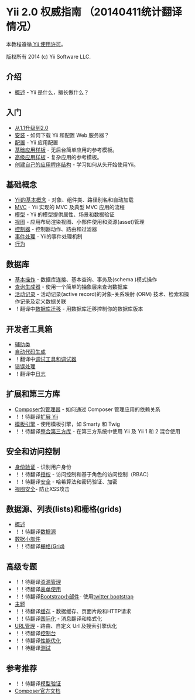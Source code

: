 Yii 2.0 权威指南 （20140411统计翻译情况）
===============================

本教程遵循[ Yii 使用许可](http://www.yiiframework.com/doc/terms/)。

版权所有 2014 (c) Yii Software LLC.

介绍
------------

- [概述](overview.md) - Yii 是什么，擅长做什么？

入门
---------------

- [从1.1升级到2.0](upgrade-from-v1.md)
- [安装](installation.md) - 如何下载 Yii 和配置 Web 服务器？
- [配置](configuration.md) -  Yii 应用配置
- [基础应用样板](apps-basic.md) - 无后台简单应用的参考模板。
- [高级应用样板](apps-advanced.md) - 复杂应用的参考模板。
- [创建自己的应用程序结构](apps-own.md) - 学习如何从头开始使用Yii。

基础概念
-------------

- [Yii的基本概念](basics.md) - 对象、组件类、路径别名和自动加载
- [MVC](mvc.md) - Yii 实现的 MVC 及典型 MVC 应用的流程
- [模型](model.md) - Yii 的模型提供属性、场景和数据验证
- [视图](view.md) - 应用布局渲染视图、小部件使用和资源(asset)管理
- [控制器](controller.md) - 控制器动作、路由和过滤器
- [事件处理](events.md) - Yii的事件处理机制
- [行为](behaviors.md)

数据库
--------

- [基本操作](database-basics.md) - 数据库连接、基本查询、事务及(schema )模式操作
- [查询生成器](query-builder.md) - 使用一个简单的抽象层来查询数据库
- [活动记录](active-record.md) - 活动记录(active record)的对象-关系映射 (ORM) 技术、检索和操作记录及定义数据关联
- ！翻译中[数据库迁移](console-migrate.md) - 用数据库迁移控制你的数据库版本

开发者工具箱
------------------

- [辅助类](helpers.md)
- [自动代码生成](gii.md)
- ！翻译中[调试工具和调试器](module-debug.md)
- [错误处理](error.md)
- ！翻译中[日志](logging.md)

扩展和第三方库
----------------------------------

- [Composer包管理器](composer.md) - 如何通过 Composer 管理应用的依赖关系
- ！！待翻译[扩展 Yii](extensions.md)
- [模板引擎](template.md) - 使用模板引擎，如 Smarty 和 Twig
- ！！待翻译[整合第三方库](using-3rd-party-libraries.md) - 在第三方系统中使用 Yii 及 Yii 1 和 2 混合使用

安全和访问控制
---------------------------

- [身份验证](authentication.md) - 识别用户身份
- ！！待翻译[授权](authorization.md) - 访问控制和基于角色的访问控制（RBAC）
- ！！待翻译[安全](security.md) - 哈希算法和密码验证、加密
- [视图安全](view.md#security)- 防止XSS攻击

数据源、列表(lists)和栅格(grids)
-------------------------------

- [概述](data-overview.md)
- ！！待翻译[数据源](data-providers.md)
- [数据小部件](data-widgets.md)
- ！！待翻译[栅格(Grid)](data-grid.md)

高级专题
---------------

- ！！待翻译[资源管理](assets.md)
- ！！待翻译[表单使用](form.md)
- ！！待翻译[Bootstrap小部件](bootstrap-widgets.md)- 使用[twitter bootstrap](http://getbootstrap.com/)
- [主题](theming.md)
- ！！待翻译[缓存](caching.md) - 数据缓存、页面片段和HTTP请求
- ！！待翻译[国际化](i18n.md) - 消息翻译和格式化
- [URL管理](url.md) - 路由、自定义 Url 及搜索引擎优化
- ！！待翻译[控制台](console.md)
- ！！待翻译[性能优化](performance.md)
- ！！待翻译[测试](testing.md)

参考推荐
----------

- ！！待翻译[模型验证](validation.md)
- [Composer官方文档](http://getcomposer.org)
